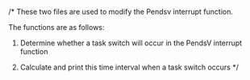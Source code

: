 /*
These two files are used to modify the Pendsv interrupt function.

The functions are as follows:

1. Determine whether a task switch will occur in the PendsV interrupt function

2. Calculate and print this time interval when a task switch occurs
*/

